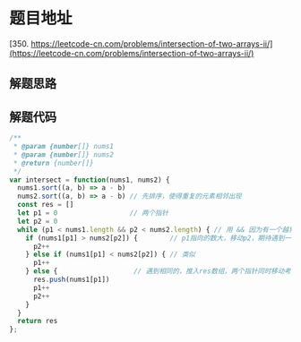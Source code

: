 # 题目地址

[350. https://leetcode-cn.com/problems/intersection-of-two-arrays-ii/](https://leetcode-cn.com/problems/intersection-of-two-arrays-ii/)

## 解题思路

## 解题代码

```js
/**
 * @param {number[]} nums1
 * @param {number[]} nums2
 * @return {number[]}
 */
var intersect = function(nums1, nums2) {
  nums1.sort((a, b) => a - b)
  nums2.sort((a, b) => a - b) // 先排序，使得重复的元素相邻出现
  const res = []
  let p1 = 0                  // 两个指针
  let p2 = 0
  while (p1 < nums1.length && p2 < nums2.length) { // 用 && 因为有一个越界了就不能找交集
    if (nums1[p1] > nums2[p2]) {        // p1指向的数大，移动p2，期待遇到一样大的
      p2++
    } else if (nums1[p1] < nums2[p2]) { // 类似
      p1++
    } else {                   // 遇到相同的，推入res数组，两个指针同时移动考察下一个
      res.push(nums1[p1])
      p1++
      p2++
    }
  }
  return res
};
```
